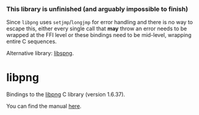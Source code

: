 ### This library is unfinished (and arguably impossible to finish)

Since `libpng` uses `setjmp`/`longjmp` for error handling and there is no way to escape this, either every single call that **may** throw an error needs to be wrapped at the FFI level or these bindings need to be mid-level, wrapping entire C sequences.

Alternative library: [libspng](https://github.com/BurningWitness/libspng).

# libpng

Bindings to the [libpng](http://www.libpng.org/pub/png/libpng.html) C library (version 1.6.37).

You can find the manual [here](http://www.libpng.org/pub/png/libpng-1.4.0-manual.pdf).
